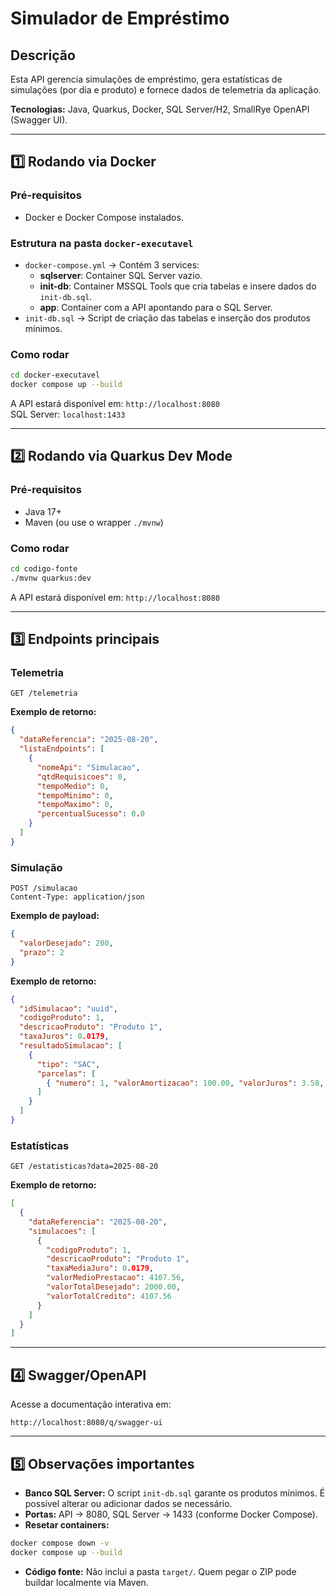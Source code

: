 # Simulador de Empréstimo

## Descrição
Esta API gerencia simulações de empréstimo, gera estatísticas de simulações (por dia e produto) e fornece dados de telemetria da aplicação.

**Tecnologias:** Java, Quarkus, Docker, SQL Server/H2, SmallRye OpenAPI (Swagger UI).

---

## 1️⃣ Rodando via Docker

### Pré-requisitos
- Docker e Docker Compose instalados.

### Estrutura na pasta `docker-executavel`
- `docker-compose.yml` → Contém 3 services:
  - **sqlserver**: Container SQL Server vazio.
  - **init-db**: Container MSSQL Tools que cria tabelas e insere dados do `init-db.sql`.
  - **app**: Container com a API apontando para o SQL Server.
- `init-db.sql` → Script de criação das tabelas e inserção dos produtos mínimos.

### Como rodar
```bash
cd docker-executavel
docker compose up --build
```

A API estará disponível em: `http://localhost:8080`  
SQL Server: `localhost:1433`

---

## 2️⃣ Rodando via Quarkus Dev Mode

### Pré-requisitos
- Java 17+
- Maven (ou use o wrapper `./mvnw`)

### Como rodar
```bash
cd codigo-fonte
./mvnw quarkus:dev
```

A API estará disponível em: `http://localhost:8080`

---

## 3️⃣ Endpoints principais

### Telemetria
```http
GET /telemetria
```
**Exemplo de retorno:**
```json
{
  "dataReferencia": "2025-08-20",
  "listaEndpoints": [
    {
      "nomeApi": "Simulacao",
      "qtdRequisicoes": 0,
      "tempoMedio": 0,
      "tempoMinimo": 0,
      "tempoMaximo": 0,
      "percentualSucesso": 0.0
    }
  ]
}
```

### Simulação
```http
POST /simulacao
Content-Type: application/json
```
**Exemplo de payload:**
```json
{
  "valorDesejado": 200,
  "prazo": 2
}
```
**Exemplo de retorno:**
```json
{
  "idSimulacao": "uuid",
  "codigoProduto": 1,
  "descricaoProduto": "Produto 1",
  "taxaJuros": 0.0179,
  "resultadoSimulacao": [
    {
      "tipo": "SAC",
      "parcelas": [
        { "numero": 1, "valorAmortizacao": 100.00, "valorJuros": 3.58, "valorPrestacao": 103.58 }
      ]
    }
  ]
}
```

### Estatísticas
```http
GET /estatisticas?data=2025-08-20
```
**Exemplo de retorno:**
```json
[
  {
    "dataReferencia": "2025-08-20",
    "simulacoes": [
      {
        "codigoProduto": 1,
        "descricaoProduto": "Produto 1",
        "taxaMediaJuro": 0.0179,
        "valorMedioPrestacao": 4107.56,
        "valorTotalDesejado": 2000.00,
        "valorTotalCredito": 4107.56
      }
    ]
  }
]
```

---

## 4️⃣ Swagger/OpenAPI
Acesse a documentação interativa em:
```
http://localhost:8080/q/swagger-ui
```

---

## 5️⃣ Observações importantes
- **Banco SQL Server:** O script `init-db.sql` garante os produtos mínimos. É possível alterar ou adicionar dados se necessário.
- **Portas:** API → 8080, SQL Server → 1433 (conforme Docker Compose).
- **Resetar containers:**
```bash
docker compose down -v
docker compose up --build
```
- **Código fonte:** Não inclui a pasta `target/`. Quem pegar o ZIP pode buildar localmente via Maven.
